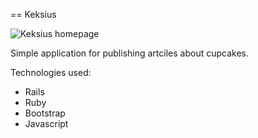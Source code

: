== Keksius

![Keksius homepage](http://i.imgur.com/Mvnk1Fi.png)

Simple application for publishing artciles about cupcakes.

Technologies used:
* Rails
* Ruby
* Bootstrap
* Javascript